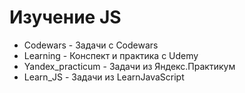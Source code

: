 # Изучение JS
- Codewars - Задачи с Codewars
- Learning - Конспект и практика с Udemy
- Yandex_practicum - Задачи из Яндекс.Практикум
- Learn_JS - Задачи из LearnJavaScript




